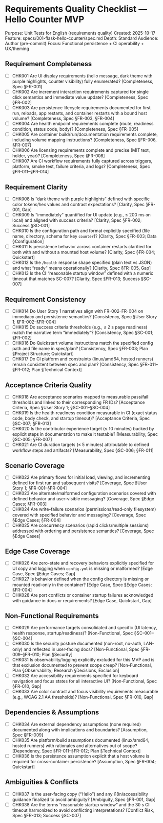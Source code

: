 # Requirements Quality Checklist — Hello Counter MVP

Purpose: Unit Tests for English (requirements quality)
Created: 2025-10-17
Feature: specs/001-flask-hello-counter/spec.md
Depth: Standard
Audience: Author (pre-commit)
Focus: Functional persistence + CI operability + UX/theming

## Requirement Completeness
- [ ] CHK001 Are UI display requirements (hello message, dark theme with purple highlights, counter visibility) fully enumerated? [Completeness, Spec §FR-001]
- [ ] CHK002 Are increment interaction requirements captured for single click semantics and immediate value update? [Completeness, Spec §FR-002]
- [ ] CHK003 Are persistence lifecycle requirements documented for first run, reloads, app restarts, and container restarts with a bound host volume? [Completeness, Spec §FR-003, §FR-004]
- [ ] CHK004 Are health endpoint requirements complete (route, readiness condition, status code, body)? [Completeness, Spec §FR-005]
- [ ] CHK005 Are container build/run/documentation requirements complete, including volume mapping instructions? [Completeness, Spec §FR-006, §FR-007]
- [ ] CHK006 Are licensing requirements complete and precise (MIT text, holder, year)? [Completeness, Spec §FR-008]
- [ ] CHK007 Are CI workflow requirements fully captured across triggers, platform, smoke test, failure criteria, and logs? [Completeness, Spec §FR-011–§FR-014]

## Requirement Clarity
- [ ] CHK008 Is “dark theme with purple highlights” defined with specific color tokens/hex values and contrast expectations? [Clarity, Spec §FR-001, Gap]
- [ ] CHK009 Is “immediately” quantified for UI update (e.g., ≤ 200 ms on local) and aligned with success criteria? [Clarity, Spec §FR-002; Success §SC-001]
- [ ] CHK010 Is the configuration path and format explicitly specified (file name, directory, schema for key `counter`)? [Clarity, Spec §FR-003; Data §Configuration]
- [ ] CHK011 Is persistence behavior across container restarts clarified for both with and without a mounted host volume? [Clarity, Spec §FR-004; Quickstart]
- [ ] CHK012 Is the `/health` response shape specified (plain text vs JSON) and what “ready” means operationally? [Clarity, Spec §FR-005, Gap]
- [ ] CHK013 Is the CI “reasonable startup window” defined with a numeric timeout that matches SC-007? [Clarity, Spec §FR-013; Success §SC-007]

## Requirement Consistency
- [ ] CHK014 Do User Story 1 narratives align with FR-002–FR-004 on immediacy and persistence semantics? [Consistency, Spec §User Story 1; §FR-002–§FR-004]
- [ ] CHK015 Do success criteria thresholds (e.g., ≤ 2 s page readiness) match the narrative term “immediately”? [Consistency, Spec §SC-001; §FR-002]
- [ ] CHK016 Do Quickstart volume instructions match the specified config path and file name in spec/plan? [Consistency, Spec §FR-003; Plan §Project Structure; Quickstart]
- [ ] CHK017 Do CI platform and constraints (linux/amd64, hosted runners) remain consistent between spec and plan? [Consistency, Spec §FR-011–§FR-012; Plan §Technical Context]

## Acceptance Criteria Quality
- [ ] CHK018 Are acceptance scenarios mapped to measurable pass/fail thresholds and linked to their corresponding FR IDs? [Acceptance Criteria, Spec §User Story 1; §SC-001–§SC-004]
- [ ] CHK019 Is the health readiness condition measurable in CI (exact status code, body check, and startup timeout)? [Acceptance Criteria, Spec §SC-007; §FR-013]
- [ ] CHK020 Is the contributor experience target (≤ 10 minutes) backed by explicit steps in documentation to make it testable? [Measurability, Spec §SC-005; §FR-007]
- [ ] CHK021 Are CI duration targets (≤ 5 minutes) attributable to defined workflow steps and artifacts? [Measurability, Spec §SC-006; §FR-011]

## Scenario Coverage
- [ ] CHK022 Are primary flows for initial load, viewing, and incrementing defined for first run and subsequent visits? [Coverage, Spec §User Story 1; §FR-001–§FR-004]
- [ ] CHK023 Are alternate/malformed configuration scenarios covered with defined behavior and user-visible messaging? [Coverage, Spec §Edge Cases; §FR-003]
- [ ] CHK024 Are write-failure scenarios (permissions/read-only filesystem) covered with specified behavior and messaging? [Coverage, Spec §Edge Cases; §FR-004]
- [ ] CHK025 Are concurrency scenarios (rapid clicks/multiple sessions) addressed with ordering and persistence semantics? [Coverage, Spec §Edge Cases]

## Edge Case Coverage
- [ ] CHK026 Are zero-state and recovery behaviors explicitly specified for UI copy and logging when `config.yml` is missing or malformed? [Edge Case, Spec §Edge Cases; Gap]
- [ ] CHK027 Is behavior defined when the config directory is missing or mounted read-only in the container? [Edge Case, Spec §Edge Cases; §FR-004]
- [ ] CHK028 Are port conflicts or container startup failures acknowledged with guidance in docs or requirements? [Edge Case, Quickstart, Gap]

## Non-Functional Requirements
- [ ] CHK029 Are performance targets consolidated and specific (UI latency, health response, startup/readiness)? [Non-Functional, Spec §SC-001–§SC-004]
- [ ] CHK030 Is the security posture documented (non-root, no-auth, LAN-only) and reflected in user-facing docs? [Non-Functional, Spec §FR-009–§FR-010; Plan §Security]
- [ ] CHK031 Is observability/logging explicitly excluded for this MVP and is that exclusion documented to prevent scope creep? [Non-Functional, Plan §Observability; Research §Decisions, Exclusion]
- [ ] CHK032 Are accessibility requirements specified for keyboard navigation and focus states for all interactive UI? [Non-Functional, Spec §FR-010, Gap]
- [ ] CHK033 Are color contrast and focus visibility requirements measurable (e.g., WCAG 2.1 AA thresholds)? [Non-Functional, Spec §FR-010, Gap]

## Dependencies & Assumptions
- [ ] CHK034 Are external dependency assumptions (none required) documented along with implications and boundaries? [Assumption, Spec §FR-009]
- [ ] CHK035 Are platform/build assumptions documented (linux/amd64, hosted runners) with rationales and alternatives out of scope? [Dependency, Spec §FR-011–§FR-012; Plan §Technical Context]
- [ ] CHK036 Is the persistence assumption explicit that a host volume is required for cross-container persistence? [Assumption, Spec §FR-004; Quickstart]

## Ambiguities & Conflicts
- [ ] CHK037 Is the user-facing copy (“Hello”) and any i18n/accessibility guidance finalized to avoid ambiguity? [Ambiguity, Spec §FR-001, Gap]
- [ ] CHK038 Are the terms “reasonable startup window” and the 30 s CI timeout harmonized to avoid conflicting interpretations? [Conflict Risk, Spec §FR-013; Success §SC-007]
